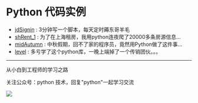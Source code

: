 # Python 代码实例

- [jdSignin](https://github.com/JustDoPython/python-examples/tree/master/wuya/jdSignin) : 3分钟写一个脚本，每天定时薅东哥羊毛
- [shRent_1](https://github.com/JustDoPython/python-examples/tree/master/wuya/shRent_1) : 为了在上海租房，我用python连夜爬了20000多条房源信息...
- [midAutumn](https://github.com/JustDoPython/python-examples/tree/master/wuya/midAutumn) : 中秋假期，回不了家的程序员，竟然用Python做了这件事...
- [level](https://github.com/JustDoPython/python-examples/tree/master/wuya/level) : 多亏学了这个python库，一晚上端掉了一个传销团伙。。。

---

从小白到工程师的学习之路

关注公众号：python 技术，回复"python"一起学习交流

![](http://favorites.ren/assets/images/python.jpg)
